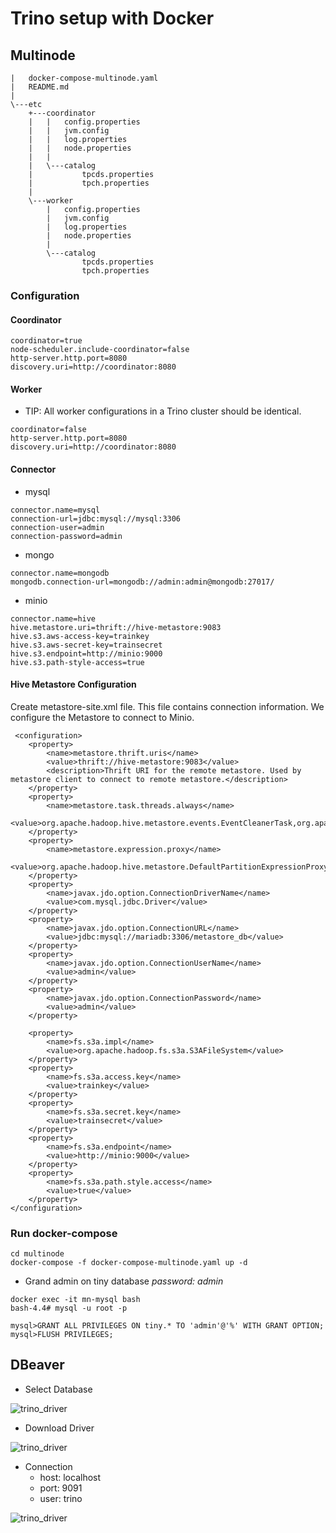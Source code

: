 # Trino setup with Docker

## Multinode

```
|   docker-compose-multinode.yaml
|   README.md
|
\---etc
    +---coordinator
    |   |   config.properties
    |   |   jvm.config
    |   |   log.properties
    |   |   node.properties
    |   |
    |   \---catalog
    |           tpcds.properties
    |           tpch.properties
    |
    \---worker
        |   config.properties
        |   jvm.config
        |   log.properties
        |   node.properties
        |
        \---catalog
                tpcds.properties
                tpch.properties
```

### Configuration

#### Coordinator

```
coordinator=true
node-scheduler.include-coordinator=false
http-server.http.port=8080
discovery.uri=http://coordinator:8080
```

#### Worker

- TIP: All worker configurations in a Trino cluster should be identical.

```
coordinator=false
http-server.http.port=8080
discovery.uri=http://coordinator:8080
```

#### Connector

- mysql

```
connector.name=mysql
connection-url=jdbc:mysql://mysql:3306
connection-user=admin
connection-password=admin
```

- mongo

 ```
connector.name=mongodb
mongodb.connection-url=mongodb://admin:admin@mongodb:27017/
 ```

- minio

```
connector.name=hive
hive.metastore.uri=thrift://hive-metastore:9083
hive.s3.aws-access-key=trainkey
hive.s3.aws-secret-key=trainsecret
hive.s3.endpoint=http://minio:9000
hive.s3.path-style-access=true
```

#### Hive Metastore Configuration

Create metastore-site.xml file. This file contains connection information. We configure the Metastore to connect to Minio.

```
 <configuration>
    <property>
        <name>metastore.thrift.uris</name>
        <value>thrift://hive-metastore:9083</value>
        <description>Thrift URI for the remote metastore. Used by metastore client to connect to remote metastore.</description>
    </property>
    <property>
        <name>metastore.task.threads.always</name>
        <value>org.apache.hadoop.hive.metastore.events.EventCleanerTask,org.apache.hadoop.hive.metastore.MaterializationsCacheCleanerTask</value>
    </property>
    <property>
        <name>metastore.expression.proxy</name>
        <value>org.apache.hadoop.hive.metastore.DefaultPartitionExpressionProxy</value>
    </property>
    <property>
        <name>javax.jdo.option.ConnectionDriverName</name>
        <value>com.mysql.jdbc.Driver</value>
    </property>
    <property>
        <name>javax.jdo.option.ConnectionURL</name>
        <value>jdbc:mysql://mariadb:3306/metastore_db</value>
    </property>
    <property>
        <name>javax.jdo.option.ConnectionUserName</name>
        <value>admin</value>
    </property>
    <property>
        <name>javax.jdo.option.ConnectionPassword</name>
        <value>admin</value>
    </property>

    <property>
        <name>fs.s3a.impl</name>
        <value>org.apache.hadoop.fs.s3a.S3AFileSystem</value>
    </property>
    <property>
        <name>fs.s3a.access.key</name>
        <value>trainkey</value>
    </property>
    <property>
        <name>fs.s3a.secret.key</name>
        <value>trainsecret</value>
    </property>
    <property>
        <name>fs.s3a.endpoint</name>
        <value>http://minio:9000</value>
    </property>
    <property>
        <name>fs.s3a.path.style.access</name>
        <value>true</value>
    </property>
</configuration>
```

### Run docker-compose

```
cd multinode
docker-compose -f docker-compose-multinode.yaml up -d
```

- Grand admin on tiny database
*password: admin*

```
docker exec -it mn-mysql bash
bash-4.4# mysql -u root -p
```

```
mysql>GRANT ALL PRIVILEGES ON tiny.* TO 'admin'@'%' WITH GRANT OPTION;
mysql>FLUSH PRIVILEGES;
```

## DBeaver

- Select Database

![trino_driver](../images/dbeaver/01_trino_select_database.png)

- Download Driver
  
![trino_driver](../images/dbeaver/02_trino_driver.png)

- Connection
  - host: localhost
  - port: 9091
  - user: trino

![trino_driver](../images/dbeaver/03_trino_connection.png)


